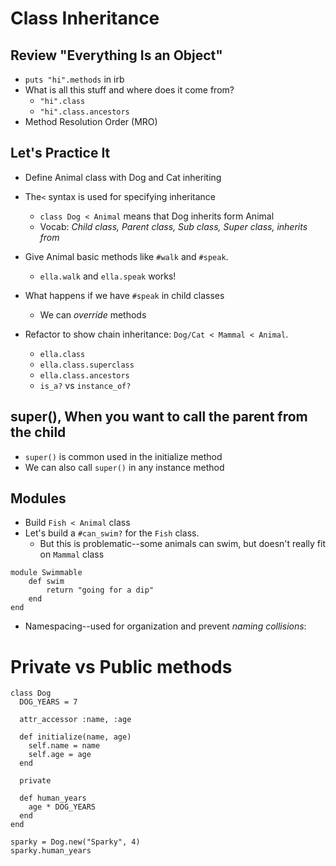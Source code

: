 # Class Inheritance

## Review "Everything Is an Object"
- `puts "hi".methods` in irb
- What is all this stuff and where does it come from?
  - `"hi".class`
  - `"hi".class.ancestors`
- Method Resolution Order (MRO)

## Let's Practice It
- Define Animal class with Dog and Cat inheriting
- The`<` syntax is used for specifying inheritance
    - `class Dog < Animal` means that Dog inherits form Animal
    - Vocab:  *Child class, Parent class, Sub class, Super class, inherits from*
- Give Animal basic methods like `#walk` and `#speak`.  
  - `ella.walk` and `ella.speak` works!
- What happens if we have `#speak` in child classes
  - We can _override_ methods

- Refactor to show chain inheritance:  `Dog/Cat < Mammal < Animal`.
    - `ella.class`
    - `ella.class.superclass`
    - `ella.class.ancestors`
    - `is_a?` vs `instance_of?`

## super(), When you want to call the parent from the child
- `super()` is common used in the initialize method
- We can also call `super()` in any instance method


## Modules  
- Build `Fish < Animal` class  
- Let's build a `#can_swim?` for the `Fish` class.  
  - But this is problematic--some animals can swim, but doesn't really fit on `Mammal` class

```
module Swimmable
    def swim
        return "going for a dip"
    end
end
```
- Namespacing--used for organization and prevent *naming collisions*:

# Private vs Public methods

```
class Dog
  DOG_YEARS = 7

  attr_accessor :name, :age

  def initialize(name, age)
    self.name = name
    self.age = age
  end

  private

  def human_years
    age * DOG_YEARS
  end
end

sparky = Dog.new("Sparky", 4)
sparky.human_years
```
